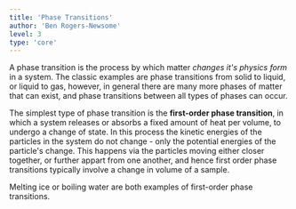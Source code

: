 ```yaml
---
title: 'Phase Transitions'
author: 'Ben Rogers-Newsome'
level: 3
type: 'core'
---
```


A phase transition is the process by which matter *changes it's physics form* in a system. The classic examples are phase transitions from solid to liquid, or liquid to gas, however, in general there are many more phases of matter that can exist, and phase transitions between all types of phases can occur.

The simplest type of phase transition is the **first-order phase transition**, in which a system releases or absorbs a fixed amount of heat per volume, to undergo a change of state. In this process the kinetic energies of the particles in the system do not change - only the potential energies of the particle's change. This happens via the particles moving either closer together, or further appart from one another, and hence first order phase transitions typically involve a change in volume of a sample.

Melting ice or boiling water are both examples of first-order phase transitions.
